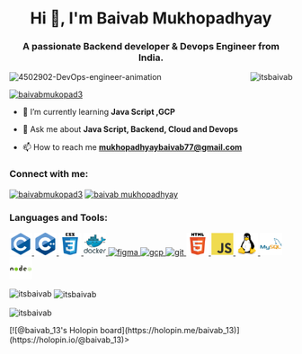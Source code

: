 <h1 align="center">Hi 👋, I'm Baivab Mukhopadhyay</h1>
<h3 align="center">A passionate Backend developer & Devops Engineer from India.</h3>
<img align="left"src="https://cdn.dribbble.com/users/926537/screenshots/4502902/media/9fc49552a70631c92135e89ec16df1dd.gif" alt="4502902-DevOps-engineer-animation" width="400px">
<p align="right"> <img src="https://komarev.com/ghpvc/?username=itsbaivab&label=Stalked%20by&color=02f28a&style=flat" alt="itsbaivab" /> </p>

<p align="left"> <a href="https://twitter.com/BaivabMukhopad3" target="blank"><img src="https://img.shields.io/twitter/follow/baivabmukopad3?logo=twitter&style=for-the-badge" alt="baivabmukopad3" /></a> </p>

- 🌱 I’m currently learning **Java Script ,GCP**

- 💬 Ask me about **Java Script, Backend, Cloud and Devops**

- 📫 How to reach me **mukhopadhyaybaivab77@gmail.com**

<h3 align="left">Connect with me:</h3>
<p align="left">
<a href="https://twitter.com/BaivabMukhopad3" target="blank"><img align="center" src="https://raw.githubusercontent.com/rahuldkjain/github-profile-readme-generator/master/src/images/icons/Social/twitter.svg" alt="baivabmukopad3" height="30" width="40" /></a>
<a href="https://www.linkedin.com/in/baivab-mukhopadhyay-a6970b24a/" target="blank"><img align="center" src="https://raw.githubusercontent.com/rahuldkjain/github-profile-readme-generator/master/src/images/icons/Social/linked-in-alt.svg" alt="baivab mukhopadhyay" height="30" width="40" /></a>
</p>

<h3 align="left">Languages and Tools:</h3>
<p align="left"> <a href="https://www.cprogramming.com/" target="_blank" rel="noreferrer"> <img src="https://raw.githubusercontent.com/devicons/devicon/master/icons/c/c-original.svg" alt="c" width="40" height="40"/> </a> <a href="https://www.w3schools.com/cpp/" target="_blank" rel="noreferrer"> <img src="https://raw.githubusercontent.com/devicons/devicon/master/icons/cplusplus/cplusplus-original.svg" alt="cplusplus" width="40" height="40"/> </a> <a href="https://www.w3schools.com/css/" target="_blank" rel="noreferrer"> <img src="https://raw.githubusercontent.com/devicons/devicon/master/icons/css3/css3-original-wordmark.svg" alt="css3" width="40" height="40"/> </a> <a href="https://www.docker.com/" target="_blank" rel="noreferrer"> <img src="https://raw.githubusercontent.com/devicons/devicon/master/icons/docker/docker-original-wordmark.svg" alt="docker" width="40" height="40"/> </a> <a href="https://www.figma.com/" target="_blank" rel="noreferrer"> <img src="https://www.vectorlogo.zone/logos/figma/figma-icon.svg" alt="figma" width="40" height="40"/> </a> <a href="https://cloud.google.com" target="_blank" rel="noreferrer"> <img src="https://www.vectorlogo.zone/logos/google_cloud/google_cloud-icon.svg" alt="gcp" width="40" height="40"/> </a> <a href="https://git-scm.com/" target="_blank" rel="noreferrer"> <img src="https://www.vectorlogo.zone/logos/git-scm/git-scm-icon.svg" alt="git" width="40" height="40"/> </a> <a href="https://www.w3.org/html/" target="_blank" rel="noreferrer"> <img src="https://raw.githubusercontent.com/devicons/devicon/master/icons/html5/html5-original-wordmark.svg" alt="html5" width="40" height="40"/> </a> <a href="https://developer.mozilla.org/en-US/docs/Web/JavaScript" target="_blank" rel="noreferrer"> <img src="https://raw.githubusercontent.com/devicons/devicon/master/icons/javascript/javascript-original.svg" alt="javascript" width="40" height="40"/> </a> <a href="https://www.linux.org/" target="_blank" rel="noreferrer"> <img src="https://raw.githubusercontent.com/devicons/devicon/master/icons/linux/linux-original.svg" alt="linux" width="40" height="40"/> </a> <a href="https://www.mysql.com/" target="_blank" rel="noreferrer"> <img src="https://raw.githubusercontent.com/devicons/devicon/master/icons/mysql/mysql-original-wordmark.svg" alt="mysql" width="40" height="40"/> </a> <a href="https://nodejs.org" target="_blank" rel="noreferrer"> <img src="https://raw.githubusercontent.com/devicons/devicon/master/icons/nodejs/nodejs-original-wordmark.svg" alt="nodejs" width="40" height="40"/> </a> </p>

<p><img align="left" src="https://github-readme-stats.vercel.app/api/top-langs?username=itsbaivab&show_icons=true&theme=dark&locale=en&layout=compact" alt="itsbaivab" /></p>

<p>&nbsp;<img align="center" src="https://github-readme-stats.vercel.app/api?username=itsbaivab&show_icons=true&locale=en" alt="itsbaivab" /></p>

<p><img align="center" src="https://github-readme-streak-stats.herokuapp.com/?user=itsbaivab&theme=highcontrast" alt="itsbaivab" /></p
<div> [![@baivab_13's Holopin board](https://holopin.me/baivab_13)](https://holopin.io/@baivab_13)> </div>
